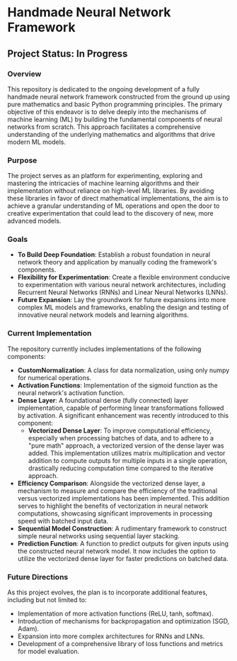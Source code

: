 # Handmade Neural Network Framework

## Project Status: In Progress

### Overview

This repository is dedicated to the ongoing development of a fully handmade neural network framework constructed from the ground up using pure mathematics and basic Python programming principles. The primary objective of this endeavor is to delve deeply into the mechanisms of machine learning (ML) by building the fundamental components of neural networks from scratch. This approach facilitates a comprehensive understanding of the underlying mathematics and algorithms that drive modern ML models.

### Purpose

The project serves as an platform for experimenting, exploring and mastering the intricacies of machine learning algorithms and their implementation without reliance on high-level ML libraries. By avoiding these libraries in favor of direct mathematical implementations, the aim is to achieve a granular understanding of ML operations and open the door to creative experimentation that could lead to the discovery of new, more advanced models.

### Goals

- **To Build Deep Foundation**: Establish a robust foundation in neural network theory and application by manually coding the framework's components.
- **Flexibility for Experimentation**: Create a flexible environment conducive to experimentation with various neural network architectures, including Recurrent Neural Networks (RNNs) and Linear Neural Networks (LNNs).
- **Future Expansion**: Lay the groundwork for future expansions into more complex ML models and frameworks, enabling the design and testing of innovative neural network models and learning algorithms.

### Current Implementation

The repository currently includes implementations of the following components:
- **CustomNormalization**: A class for data normalization, using only numpy for numerical operations.
- **Activation Functions**: Implementation of the sigmoid function as the neural network's activation function.
- **Dense Layer**: A foundational dense (fully connected) layer implementation, capable of performing linear transformations followed by activation. A significant enhancement was recently introduced to this component:
  - **Vectorized Dense Layer**: To improve computational efficiency, especially when processing batches of data, and to adhere to a "pure math" approach, a vectorized version of the dense layer was added. This implementation utilizes matrix multiplication and vector addition to compute outputs for multiple inputs in a single operation, drastically reducing computation time compared to the iterative approach.
- **Efficiency Comparison**: Alongside the vectorized dense layer, a mechanism to measure and compare the efficiency of the traditional versus vectorized implementations has been implemented. This addition serves to highlight the benefits of vectorization in neural network computations, showcasing significant improvements in processing speed with batched input data.
- **Sequential Model Construction**: A rudimentary framework to construct simple neural networks using sequential layer stacking.
- **Prediction Function**: A function to predict outputs for given inputs using the constructed neural network model. It now includes the option to utilize the vectorized dense layer for faster predictions on batched data.

### Future Directions

As this project evolves, the plan is to incorporate additional features, including but not limited to:
- Implementation of more activation functions (ReLU, tanh, softmax).
- Introduction of mechanisms for backpropagation and optimization (SGD, Adam).
- Expansion into more complex architectures for RNNs and LNNs.
- Development of a comprehensive library of loss functions and metrics for model evaluation.
